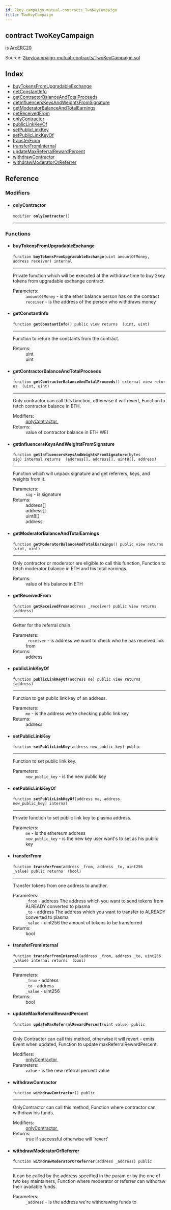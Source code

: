 ```yaml
---
id: 2key_campaign-mutual-contracts_TwoKeyCampaign
title: TwoKeyCampaign
---
```


<div class="contract-doc"><div class="contract"><h2 class="contract-header"><span class="contract-kind">contract</span> TwoKeyCampaign</h2><p class="base-contracts"><span>is</span> <a href="2key_campaign-mutual-contracts_ArcERC20.html">ArcERC20</a></p><div class="source">Source: <a href="git+https://github.com/2keynet/web3-alpha/blob/v0.0.3/contracts/2key/campaign-mutual-contracts/TwoKeyCampaign.sol" target="_blank">2key/campaign-mutual-contracts/TwoKeyCampaign.sol</a></div></div><div class="index"><h2>Index</h2><ul><li><a href="2key_campaign-mutual-contracts_TwoKeyCampaign.html#buyTokensFromUpgradableExchange">buyTokensFromUpgradableExchange</a></li><li><a href="2key_campaign-mutual-contracts_TwoKeyCampaign.html#getConstantInfo">getConstantInfo</a></li><li><a href="2key_campaign-mutual-contracts_TwoKeyCampaign.html#getContractorBalanceAndTotalProceeds">getContractorBalanceAndTotalProceeds</a></li><li><a href="2key_campaign-mutual-contracts_TwoKeyCampaign.html#getInfluencersKeysAndWeightsFromSignature">getInfluencersKeysAndWeightsFromSignature</a></li><li><a href="2key_campaign-mutual-contracts_TwoKeyCampaign.html#getModeratorBalanceAndTotalEarnings">getModeratorBalanceAndTotalEarnings</a></li><li><a href="2key_campaign-mutual-contracts_TwoKeyCampaign.html#getReceivedFrom">getReceivedFrom</a></li><li><a href="2key_campaign-mutual-contracts_TwoKeyCampaign.html#onlyContractor">onlyContractor</a></li><li><a href="2key_campaign-mutual-contracts_TwoKeyCampaign.html#publicLinkKeyOf">publicLinkKeyOf</a></li><li><a href="2key_campaign-mutual-contracts_TwoKeyCampaign.html#setPublicLinkKey">setPublicLinkKey</a></li><li><a href="2key_campaign-mutual-contracts_TwoKeyCampaign.html#setPublicLinkKeyOf">setPublicLinkKeyOf</a></li><li><a href="2key_campaign-mutual-contracts_TwoKeyCampaign.html#transferFrom">transferFrom</a></li><li><a href="2key_campaign-mutual-contracts_TwoKeyCampaign.html#transferFromInternal">transferFromInternal</a></li><li><a href="2key_campaign-mutual-contracts_TwoKeyCampaign.html#updateMaxReferralRewardPercent">updateMaxReferralRewardPercent</a></li><li><a href="2key_campaign-mutual-contracts_TwoKeyCampaign.html#withdrawContractor">withdrawContractor</a></li><li><a href="2key_campaign-mutual-contracts_TwoKeyCampaign.html#withdrawModeratorOrReferrer">withdrawModeratorOrReferrer</a></li></ul></div><div class="reference"><h2>Reference</h2><div class="modifiers"><h3>Modifiers</h3><ul><li><div class="item modifier"><span id="onlyContractor" class="anchor-marker"></span><h4 class="name">onlyContractor</h4><div class="body"><code class="signature">modifier <strong>onlyContractor</strong><span>() </span></code><hr/></div></div></li></ul></div><div class="functions"><h3>Functions</h3><ul><li><div class="item function"><span id="buyTokensFromUpgradableExchange" class="anchor-marker"></span><h4 class="name">buyTokensFromUpgradableExchange</h4><div class="body"><code class="signature">function <strong>buyTokensFromUpgradableExchange</strong><span>(uint amountOfMoney, address receiver) </span><span>internal </span></code><hr/><div class="description"><p>Private function which will be executed at the withdraw time to buy 2key tokens from upgradable exchange contract.</p></div><dl><dt><span class="label-parameters">Parameters:</span></dt><dd><div><code>amountOfMoney</code> - is the ether balance person has on the contract</div><div><code>receiver</code> - is the address of the person who withdraws money</div></dd></dl></div></div></li><li><div class="item function"><span id="getConstantInfo" class="anchor-marker"></span><h4 class="name">getConstantInfo</h4><div class="body"><code class="signature">function <strong>getConstantInfo</strong><span>() </span><span>public </span><span>view </span><span>returns  (uint, uint) </span></code><hr/><div class="description"><p>Function to return the constants from the contract.</p></div><dl><dt><span class="label-return">Returns:</span></dt><dd>uint</dd><dd>uint</dd></dl></div></div></li><li><div class="item function"><span id="getContractorBalanceAndTotalProceeds" class="anchor-marker"></span><h4 class="name">getContractorBalanceAndTotalProceeds</h4><div class="body"><code class="signature">function <strong>getContractorBalanceAndTotalProceeds</strong><span>() </span><span>external </span><span>view </span><span>returns  (uint, uint) </span></code><hr/><div class="description"><p>Only contractor can call this function, otherwise it will revert, Function to fetch contractor balance in ETH.</p></div><dl><dt><span class="label-modifiers">Modifiers:</span></dt><dd><a href="2key_campaign-mutual-contracts_TwoKeyCampaign.html#onlyContractor">onlyContractor </a></dd><dt><span class="label-return">Returns:</span></dt><dd>value of contractor balance in ETH WEI</dd></dl></div></div></li><li><div class="item function"><span id="getInfluencersKeysAndWeightsFromSignature" class="anchor-marker"></span><h4 class="name">getInfluencersKeysAndWeightsFromSignature</h4><div class="body"><code class="signature">function <strong>getInfluencersKeysAndWeightsFromSignature</strong><span>(bytes sig) </span><span>internal </span><span>returns  (address[], address[], uint8[], address) </span></code><hr/><div class="description"><p>Function which will unpack signature and get referrers, keys, and weights from it.</p></div><dl><dt><span class="label-parameters">Parameters:</span></dt><dd><div><code>sig</code> - is signature</div></dd><dt><span class="label-return">Returns:</span></dt><dd>address[]</dd><dd>address[]</dd><dd>uint8[]</dd><dd>address</dd></dl></div></div></li><li><div class="item function"><span id="getModeratorBalanceAndTotalEarnings" class="anchor-marker"></span><h4 class="name">getModeratorBalanceAndTotalEarnings</h4><div class="body"><code class="signature">function <strong>getModeratorBalanceAndTotalEarnings</strong><span>() </span><span>public </span><span>view </span><span>returns  (uint, uint) </span></code><hr/><div class="description"><p>Only contractor or moderator are eligible to call this function, Function to fetch moderator balance in ETH and his total earnings.</p></div><dl><dt><span class="label-return">Returns:</span></dt><dd>value of his balance in ETH</dd></dl></div></div></li><li><div class="item function"><span id="getReceivedFrom" class="anchor-marker"></span><h4 class="name">getReceivedFrom</h4><div class="body"><code class="signature">function <strong>getReceivedFrom</strong><span>(address _receiver) </span><span>public </span><span>view </span><span>returns  (address) </span></code><hr/><div class="description"><p>Getter for the referral chain.</p></div><dl><dt><span class="label-parameters">Parameters:</span></dt><dd><div><code>_receiver</code> - is address we want to check who he has received link from</div></dd><dt><span class="label-return">Returns:</span></dt><dd>address</dd></dl></div></div></li><li><div class="item function"><span id="publicLinkKeyOf" class="anchor-marker"></span><h4 class="name">publicLinkKeyOf</h4><div class="body"><code class="signature">function <strong>publicLinkKeyOf</strong><span>(address me) </span><span>public </span><span>view </span><span>returns  (address) </span></code><hr/><div class="description"><p>Function to get public link key of an address.</p></div><dl><dt><span class="label-parameters">Parameters:</span></dt><dd><div><code>me</code> - is the address we&#x27;re checking public link key</div></dd><dt><span class="label-return">Returns:</span></dt><dd>address</dd></dl></div></div></li><li><div class="item function"><span id="setPublicLinkKey" class="anchor-marker"></span><h4 class="name">setPublicLinkKey</h4><div class="body"><code class="signature">function <strong>setPublicLinkKey</strong><span>(address new_public_key) </span><span>public </span></code><hr/><div class="description"><p>Function to set public link key.</p></div><dl><dt><span class="label-parameters">Parameters:</span></dt><dd><div><code>new_public_key</code> - is the new public key</div></dd></dl></div></div></li><li><div class="item function"><span id="setPublicLinkKeyOf" class="anchor-marker"></span><h4 class="name">setPublicLinkKeyOf</h4><div class="body"><code class="signature">function <strong>setPublicLinkKeyOf</strong><span>(address me, address new_public_key) </span><span>internal </span></code><hr/><div class="description"><p>Private function to set public link key to plasma address.</p></div><dl><dt><span class="label-parameters">Parameters:</span></dt><dd><div><code>me</code> - is the ethereum address</div><div><code>new_public_key</code> - is the new key user want&#x27;s to set as his public key</div></dd></dl></div></div></li><li><div class="item function"><span id="transferFrom" class="anchor-marker"></span><h4 class="name">transferFrom</h4><div class="body"><code class="signature">function <strong>transferFrom</strong><span>(address _from, address _to, uint256 _value) </span><span>public </span><span>returns  (bool) </span></code><hr/><div class="description"><p>Transfer tokens from one address to another.</p></div><dl><dt><span class="label-parameters">Parameters:</span></dt><dd><div><code>_from</code> - address The address which you want to send tokens from ALREADY converted to plasma</div><div><code>_to</code> - address The address which you want to transfer to ALREADY converted to plasma</div><div><code>_value</code> - uint256 the amount of tokens to be transferred</div></dd><dt><span class="label-return">Returns:</span></dt><dd>bool</dd></dl></div></div></li><li><div class="item function"><span id="transferFromInternal" class="anchor-marker"></span><h4 class="name">transferFromInternal</h4><div class="body"><code class="signature">function <strong>transferFromInternal</strong><span>(address _from, address _to, uint256 _value) </span><span>internal </span><span>returns  (bool) </span></code><hr/><dl><dt><span class="label-parameters">Parameters:</span></dt><dd><div><code>_from</code> - address</div><div><code>_to</code> - address</div><div><code>_value</code> - uint256</div></dd><dt><span class="label-return">Returns:</span></dt><dd>bool</dd></dl></div></div></li><li><div class="item function"><span id="updateMaxReferralRewardPercent" class="anchor-marker"></span><h4 class="name">updateMaxReferralRewardPercent</h4><div class="body"><code class="signature">function <strong>updateMaxReferralRewardPercent</strong><span>(uint value) </span><span>public </span></code><hr/><div class="description"><p>Only Contractor can call this method, otherwise it will revert - emits Event when updated, Function to update maxReferralRewardPercent.</p></div><dl><dt><span class="label-modifiers">Modifiers:</span></dt><dd><a href="2key_campaign-mutual-contracts_TwoKeyCampaign.html#onlyContractor">onlyContractor </a></dd><dt><span class="label-parameters">Parameters:</span></dt><dd><div><code>value</code> - is the new referral percent value</div></dd></dl></div></div></li><li><div class="item function"><span id="withdrawContractor" class="anchor-marker"></span><h4 class="name">withdrawContractor</h4><div class="body"><code class="signature">function <strong>withdrawContractor</strong><span>() </span><span>public </span></code><hr/><div class="description"><p>OnlyContractor can call this method, Function where contractor can withdraw his funds.</p></div><dl><dt><span class="label-modifiers">Modifiers:</span></dt><dd><a href="2key_campaign-mutual-contracts_TwoKeyCampaign.html#onlyContractor">onlyContractor </a></dd><dt><span class="label-return">Returns:</span></dt><dd>true if successful otherwise will &#x27;revert&#x27;</dd></dl></div></div></li><li><div class="item function"><span id="withdrawModeratorOrReferrer" class="anchor-marker"></span><h4 class="name">withdrawModeratorOrReferrer</h4><div class="body"><code class="signature">function <strong>withdrawModeratorOrReferrer</strong><span>(address _address) </span><span>public </span></code><hr/><div class="description"><p>It can be called by the address specified in the param or by the one of two key maintainers, Function where moderator or referrer can withdraw their available funds.</p></div><dl><dt><span class="label-parameters">Parameters:</span></dt><dd><div><code>_address</code> - is the address we&#x27;re withdrawing funds to</div></dd></dl></div></div></li></ul></div></div></div>
